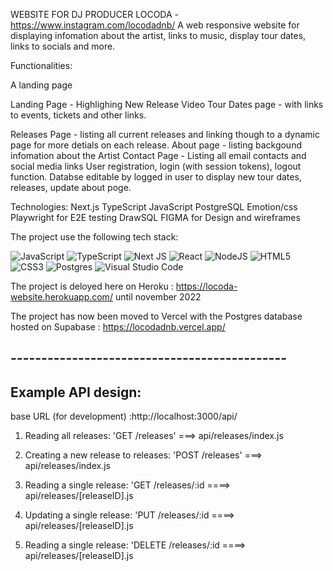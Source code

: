 WEBSITE FOR DJ PRODUCER LOCODA - https://www.instagram.com/locodadnb/
A web responsive website for displaying infomation about the artist, links to music, display tour dates, links to socials and more.  

Functionalities:

A landing page

Landing Page - Highlighing New Release Video
Tour Dates page - with links to events, tickets and other links.

Releases Page - listing all current releases and linking though to a dynamic page for more detials on each release.
About page - listing backgound infomation about the Artist
Contact Page - Listing all email contacts and social media links
User registration, login (with session tokens), logout function.
Databse editable by logged in user to display new tour dates, releases, update about poge.


Technologies:
Next.js
TypeScript
JavaScript
PostgreSQL
Emotion/css
Playwright for E2E testing
DrawSQL
FIGMA for Design and wireframes


The project use the following tech stack:

![JavaScript](https://img.shields.io/badge/javascript-%23323330.svg?style=for-the-badge&logo=javascript&logoColor=%23F7DF1E)
![TypeScript](https://img.shields.io/badge/typescript-%23007ACC.svg?style=for-the-badge&logo=typescript&logoColor=white)
![Next JS](https://img.shields.io/badge/Next-black?style=for-the-badge&logo=next.js&logoColor=white)
![React](https://img.shields.io/badge/react-%2320232a.svg?style=for-the-badge&logo=react&logoColor=%2361DAFB)
![NodeJS](https://img.shields.io/badge/node.js-6DA55F?style=for-the-badge&logo=node.js&logoColor=white)
![HTML5](https://img.shields.io/badge/html5-%23E34F26.svg?style=for-the-badge&logo=html5&logoColor=white)
![CSS3](https://img.shields.io/badge/css3-%231572B6.svg?style=for-the-badge&logo=css3&logoColor=white)
![Postgres](https://img.shields.io/badge/postgres-%23316192.svg?style=for-the-badge&logo=postgresql&logoColor=white)
![Visual Studio Code](https://img.shields.io/badge/VS%20Code-0078d7.svg?style=for-the-badge&logo=visual-studio-code&logoColor=white)

The project is deloyed here on Heroku : https://locoda-website.herokuapp.com/ until november 2022

The project has now been moved to Vercel with the Postgres database hosted on Supabase : https://locodadnb.vercel.app/

## ---------------------------------------------


## Example API design:

base URL (for development) :http://localhost:3000/api/

1. Reading all releases: 'GET /releases' ===> api/releases/index.js
2. Creating a new release to releases: 'POST /releases' ===> api/releases/index.js

3. Reading a single release: 'GET /releases/:id ====> api/releases/[releaseID].js 
4. Updating a single release: 'PUT /releases/:id ====> api/releases/[releaseID].js 
5. Reading a single release: 'DELETE /releases/:id ====> api/releases/[releaseID].js 

